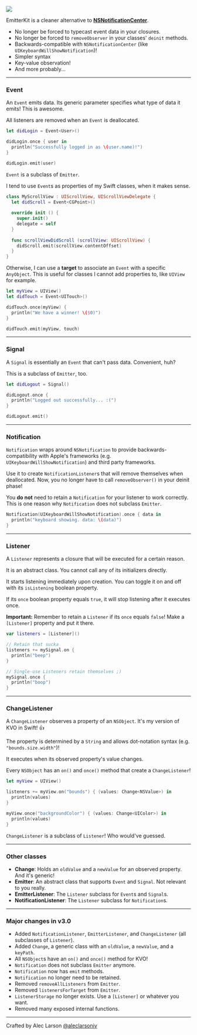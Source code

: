 <img src="http://i.imgur.com/PnCPxBz.jpg"/>

EmitterKit is a cleaner alternative to [**NSNotificationCenter**](http://nshipster.com/nsnotification-and-nsnotificationcenter/).

- No longer be forced to typecast event data in your closures.
- No longer be forced to `removeObserver` in your classes' `deinit` methods.
- Backwards-compatible with `NSNotificationCenter` (like `UIKeyboardWillShowNotification`)!
- Simpler syntax
- Key-value observation!
- And more probably...

---

### **Event**

An `Event` emits data. Its generic parameter specifies what type of data it emits! This is awesome.

All listeners are removed when an `Event` is deallocated.

```Swift
let didLogin = Event<User>()

didLogin.once { user in
  println("Successfully logged in as \(user.name)!")
}

didLogin.emit(user)
```

`Event` is a subclass of `Emitter`.

I tend to use `Event`s as properties of my Swift classes, when it makes sense.

```Swift   
class MyScrollView : UIScrollView, UIScrollViewDelegate {
  let didScroll = Event<CGPoint>()
  
  override init () {
    super.init()
    delegate = self
  }
  
  func scrollViewDidScroll (scrollView: UIScrollView) {
    didScroll.emit(scrollView.contentOffset)
  }
}
```

Otherwise, I can use a **target** to associate an `Event` with a specific `AnyObject`. This is useful for classes I cannot add properties to, like `UIView` for example.

```Swift
let myView = UIView()
let didTouch = Event<UITouch>()

didTouch.once(myView) {
  println("We have a winner! \($0)")
}

didTouch.emit(myView, touch)
```

---

### **Signal**

A `Signal` is essentially an `Event` that can't pass data. Convenient, huh?

This is a subclass of `Emitter`, too.

```Swift
let didLogout = Signal()

didLogout.once {
  println("Logged out successfully... :(")
}

didLogout.emit()
```

---

### **Notification**

`Notification` wraps around `NSNotification` to provide backwards-compatibility with Apple's frameworks (e.g. `UIKeyboardWillShowNotification`) and third party frameworks. 

Use it to create `NotificationListener`s that will remove themselves when deallocated. Now, you no longer have to call `removeObserver()` in your deinit phase!

You **do not** need to retain a `Notification` for your listener to work correctly. This is one reason why `Notification` does not subclass `Emitter`.

```Swift
Notification(UIKeyboardWillShowNotification).once { data in
  println("keyboard showing. data: \(data)")
}
```

---

### **Listener**

A `Listener` represents a closure that will be executed for a certain reason. 

It is an abstract class. You cannot call any of its initializers directly.

It starts listening immediately upon creation. You can toggle it on and off with its `isListening` boolean property.

If its `once` boolean property equals `true`, it will stop listening after it executes once.

**Important:** Remember to retain a `Listener` if its `once` equals `false`! Make a `[Listener]` property and put it there.

```Swift
var listeners = [Listener]()

// Retain that sucka
listeners += mySignal.on {
  println("beep")
}

// Single-use Listeners retain themselves ;)
mySignal.once {
  println("boop")
}
```

---

### **ChangeListener**

A `ChangeListener` observes a property of an `NSObject`. It's my version of KVO in Swift! :thumbsup:

The property is determined by a `String` and allows dot-notation syntax (e.g. `"bounds.size.width"`)! 

It executes when its observed property's value changes.

Every `NSObject` has an `on()` and `once()` method that create a `ChangeListener`!

```Swift
let myView = UIView()

listeners += myView.on("bounds") { (values: Change<NSValue>) in
  println(values)
}

myView.once("backgroundColor") { (values: Change<UIColor>) in
  println(values)
}
```

`ChangeListener` is a subclass of `Listener`! Who would've guessed.

---

### Other classes

- **Change**: Holds an `oldValue` and a `newValue` for an observed property. And it's generic!
- **Emitter**: An abstract class that supports `Event` and `Signal`. Not relevant to you really.
- **EmitterListener**: The `Listener` subclass for `Event`s and `Signal`s.
- **NotificationListener**: The `Listener` subclass for `Notification`s.

---

### Major changes in v3.0

- Added `NotificationListener`, `EmitterListener`, and `ChangeListener` (all subclasses of `Listener`).
- Added `Change`, a generic class with an `oldValue`, a `newValue`, and a `keyPath`.
- All `NSObject`s have an `on()` and `once()` method for KVO!
- `Notification` does not subclass `Emitter` anymore.
- `Notification` now has `emit` methods.
- `Notification` no longer need to be retained.
- Removed `removeAllListeners` from `Emitter`.
- Removed `listenersForTarget` from `Emitter`.
- `ListenerStorage` no longer exists. Use a `[Listener]` or whatever you want.
- Removed many exposed internal functions.

---

Crafted by Alec Larson [@aleclarsoniv](https://twitter.com/aleclarsoniv)
